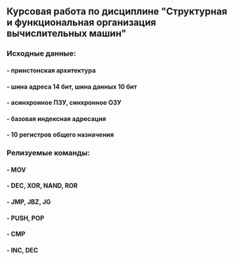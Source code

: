 ## Курсовая работа по дисциплине "Структурная и функциональная организация вычислительных машин"

### Исходные данные:
#### - принстонская архитектура
#### - шина адреса 14 бит, шина данных 10 бит
#### - асинхронное ПЗУ, синхронное ОЗУ
#### - базовая индексная адресация
#### - 10 регистров общего назначения
### Релизуемые команды:
#### - MOV
#### - DEC, XOR, NAND, ROR
#### - JMP, JBZ, JG
#### - PUSH, POP
#### - CMP
#### - INC, DEC
